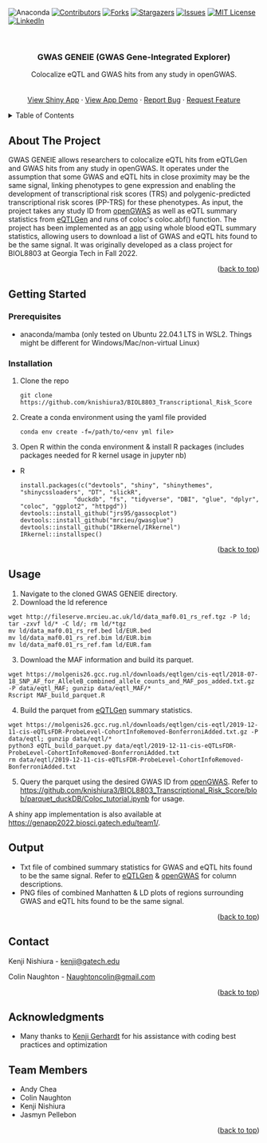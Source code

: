 <!-- Improved compatibility of back to top link: See: https://github.com/othneildrew/Best-README-Template/pull/73 -->
<a name="readme-top"></a>
<!--
*** Thanks for checking out the Best-README-Template. If you have a suggestion
*** that would make this better, please fork the repo and create a pull request
*** or simply open an issue with the tag "enhancement".
*** Don't forget to give the project a star!
*** Thanks again! Now go create something AMAZING! :D
-->



<!-- PROJECT SHIELDS -->
<!--
*** I'm using markdown "reference style" links for readability.
*** Reference links are enclosed in brackets [ ] instead of parentheses ( ).
*** See the bottom of this document for the declaration of the reference variables
*** for contributors-url, forks-url, etc. This is an optional, concise syntax you may use.
*** https://www.markdownguide.org/basic-syntax/#reference-style-links
-->

![Anaconda](https://img.shields.io/badge/Anaconda-%2344A833.svg?style=for-the-badge&logo=anaconda&logoColor=white)
[![Contributors][contributors-shield]][contributors-url]
[![Forks][forks-shield]][forks-url]
[![Stargazers][stars-shield]][stars-url]
[![Issues][issues-shield]][issues-url]
[![MIT License][license-shield]][license-url]
[![LinkedIn][linkedin-shield]][linkedin-url]



<!-- PROJECT LOGO -->
<br />
<div align="center">

<h3 align="center"> GWAS GENEIE (GWAS Gene-Integrated Explorer)</h3>

  <p align="center">
    Colocalize eQTL and GWAS hits from any study in openGWAS.
    <br />
    <br />
    <br />
    <a href="https://genapp2022.biosci.gatech.edu/team1/">View Shiny App</a>
    ·
    <a href="https://www.youtube.com/watch?v=YmG1hfO0Q_E">View App Demo</a>
    ·
    <a href="https://github.com/knishiura3/BIOL8803_Transcriptional_Risk_Score/issues">Report Bug</a>
    ·
    <a href="https://github.com/knishiura3/BIOL8803_Transcriptional_Risk_Score/issues">Request Feature</a>
  </p>
</div>



<!-- TABLE OF CONTENTS -->
<details>
  <summary>Table of Contents</summary>
  <ol>
    <li>
      <a href="#about-the-project">About The Project</a>
      <ul>
        <li><a href="#built-with">Built With</a></li>
      </ul>
    </li>
    <li>
      <a href="#getting-started">Getting Started</a>
      <ul>
        <li><a href="#prerequisites">Prerequisites</a></li>
        <li><a href="#installation">Installation</a></li>
      </ul>
    </li>
    <li><a href="#usage">Usage</a></li>
    <li><a href="#license">License</a></li>
    <li><a href="#contact">Contact</a></li>
    <li><a href="#acknowledgments">Acknowledgments</a></li>
  </ol>
</details>



<!-- ABOUT THE PROJECT -->
## About The Project
GWAS GENEIE allows researchers to colocalize eQTL hits from eQTLGen and GWAS hits from any study in openGWAS. It operates under the assumption that some GWAS and eQTL hits in close proximity may be the same signal, linking phenotypes to gene expression and enabling the development of transcriptional risk scores (TRS) and polygenic-predicted transcriptional risk scores (PP-TRS) for these phenotypes. As input, the project takes any study ID from <a href="https://gwas.mrcieu.ac.uk/">openGWAS</a> as well as eQTL summary statistics from <a href="https://www.eqtlgen.org/cis-eqtls.html">eQTLGen</a> and runs of coloc's coloc.abf() function. The project has been implemented as an <a href="https://genapp2022.biosci.gatech.edu/team1/">app</a> using whole blood eQTL summary statistics, allowing users to download a list of GWAS and eQTL hits found to be the same signal. It was originally developed as a class project for BIOL8803 at Georgia Tech in Fall 2022.

<!-- Here's a blank template to get started: To avoid retyping too much info. Do a search and replace with your text editor for the following: `knishiura3`, `BIOL8803_Transcriptional_Risk_Score`, `twitter_handle`, `linkedin_username`, `email_client`, `email`, `project_title`, `project_description` -->

<p align="right">(<a href="#readme-top">back to top</a>)</p>



<!-- ### Built With

* [![Next][Next.js]][Next-url]
* [![React][React.js]][React-url]
* [![Vue][Vue.js]][Vue-url]
* [![Angular][Angular.io]][Angular-url]
* [![Svelte][Svelte.dev]][Svelte-url]
* [![Laravel][Laravel.com]][Laravel-url]
* [![Bootstrap][Bootstrap.com]][Bootstrap-url]
* [![JQuery][JQuery.com]][JQuery-url]

<p align="right">(<a href="#readme-top">back to top</a>)</p> -->



<!-- GETTING STARTED -->
## Getting Started
<!-- 
This is an example of how you may give instructions on setting up your project locally.
To get a local copy up and running follow these simple example steps. -->

### Prerequisites

<!-- This is an example of how to list things you need to use the software and how to install them. -->
* anaconda/mamba (only tested on Ubuntu 22.04.1 LTS in WSL2. Things might be different for Windows/Mac/non-virtual Linux)

### Installation


1. Clone the repo
   ```
   git clone https://github.com/knishiura3/BIOL8803_Transcriptional_Risk_Score
   ```
2. Create a conda environment using the yaml file provided
    ```
    conda env create -f=/path/to/<env yml file>
    ```
2. Open R within the conda environment & install R packages (includes packages needed for R kernel usage in jupyter nb)

* R 
  ```
  install.packages(c("devtools", "shiny", "shinythemes", "shinycssloaders", "DT", "slickR", 
                 "duckdb", "fs", "tidyverse", "DBI", "glue", "dplyr", "coloc", "ggplot2", "httpgd"))
  devtools::install_github("jrs95/gassocplot")
  devtools::install_github("mrcieu/gwasglue")
  devtools::install_github("IRkernel/IRkernel")
  IRkernel::installspec()
  ```
<p align="right">(<a href="#readme-top">back to top</a>)</p>



<!-- USAGE EXAMPLES -->
## Usage
1) Navigate to the cloned GWAS GENEIE directory.
2) Download the ld reference
```
wget http://fileserve.mrcieu.ac.uk/ld/data_maf0.01_rs_ref.tgz -P ld; tar -zxvf ld/* -C ld/; rm ld/*tgz
mv ld/data_maf0.01_rs_ref.bed ld/EUR.bed
mv ld/data_maf0.01_rs_ref.bim ld/EUR.bim
mv ld/data_maf0.01_rs_ref.fam ld/EUR.fam

```
3) Download the MAF information and build its parquet.
```
wget https://molgenis26.gcc.rug.nl/downloads/eqtlgen/cis-eqtl/2018-07-18_SNP_AF_for_AlleleB_combined_allele_counts_and_MAF_pos_added.txt.gz -P data/eqtl_MAF; gunzip data/eqtl_MAF/*
Rscript MAF_build_parquet.R

```
4) Build the parquet from <a href="https://www.eqtlgen.org/cis-eqtls.html">eQTLGen</a> summary statistics.
```
wget https://molgenis26.gcc.rug.nl/downloads/eqtlgen/cis-eqtl/2019-12-11-cis-eQTLsFDR-ProbeLevel-CohortInfoRemoved-BonferroniAdded.txt.gz -P data/eqtl; gunzip data/eqtl/*
python3 eQTL_build_parquet.py data/eqtl/2019-12-11-cis-eQTLsFDR-ProbeLevel-CohortInfoRemoved-BonferroniAdded.txt
rm data/eqtl/2019-12-11-cis-eQTLsFDR-ProbeLevel-CohortInfoRemoved-BonferroniAdded.txt

```
5) Query the parquet using the desired GWAS ID from <a href="https://gwas.mrcieu.ac.uk/">openGWAS</a>.
Refer to https://github.com/knishiura3/BIOL8803_Transcriptional_Risk_Score/blob/parquet_duckDB/Coloc_tutorial.ipynb for usage.

A shiny app implementation is also available at https://genapp2022.biosci.gatech.edu/team1/.

<!-- OUTPUT EXAMPLES -->
## Output
* Txt file of combined summary statistics for GWAS and eQTL hits found to be the same signal. Refer to <a href="https://www.eqtlgen.org/cis-eqtls.html">eQTLGen</a> & <a href="https://gwas.mrcieu.ac.uk/">openGWAS</a> for column descriptions.
* PNG files of combined Manhatten & LD plots of regions surrounding GWAS and eQTL hits found to be the same signal.

<!-- Use this space to show useful examples of how a project can be used. Additional screenshots, code examples and demos work well in this space. You may also link to more resources. -->

<!-- _For more examples, please refer to the [Documentation](https://example.com)_ -->

<p align="right">(<a href="#readme-top">back to top</a>)</p>

<!-- CONTACT -->
## Contact

Kenji Nishiura - kenji@gatech.edu

Colin Naughton - Naughtoncolin@gmail.com

<p align="right">(<a href="#readme-top">back to top</a>)</p>

<!-- ACKNOWLEDGMENTS -->
## Acknowledgments

* Many thanks to [Kenji Gerhardt](https://github.com/KGerhardt) for his assistance with coding best practices and optimization

## Team Members

* Andy Chea
* Colin Naughton
* Kenji Nishiura
* Jasmyn Pellebon

<p align="right">(<a href="#readme-top">back to top</a>)</p>



<!-- MARKDOWN LINKS & IMAGES -->
<!-- https://www.markdownguide.org/basic-syntax/#reference-style-links -->
[contributors-shield]: https://img.shields.io/github/contributors/knishiura3/BIOL8803_Transcriptional_Risk_Score.svg?style=for-the-badge
[contributors-url]: https://github.com/knishiura3/BIOL8803_Transcriptional_Risk_Score/graphs/contributors
[forks-shield]: https://img.shields.io/github/forks/knishiura3/BIOL8803_Transcriptional_Risk_Score.svg?style=for-the-badge
[forks-url]: https://github.com/knishiura3/BIOL8803_Transcriptional_Risk_Score/network/members
[stars-shield]: https://img.shields.io/github/stars/knishiura3/BIOL8803_Transcriptional_Risk_Score.svg?style=for-the-badge
[stars-url]: https://github.com/knishiura3/BIOL8803_Transcriptional_Risk_Score/stargazers
[issues-shield]: https://img.shields.io/github/issues/knishiura3/BIOL8803_Transcriptional_Risk_Score.svg?style=for-the-badge
[issues-url]: https://github.com/knishiura3/BIOL8803_Transcriptional_Risk_Score/issues
[license-shield]: https://img.shields.io/github/license/knishiura3/BIOL8803_Transcriptional_Risk_Score.svg?style=for-the-badge
[license-url]: https://github.com/knishiura3/BIOL8803_Transcriptional_Risk_Score/blob/master/LICENSE.txt
[linkedin-shield]: https://img.shields.io/badge/-LinkedIn-black.svg?style=for-the-badge&logo=linkedin&colorB=555
[linkedin-url]: https://linkedin.com/in/kenji-nishiura/
[product-screenshot]: images/screenshot.png
[Next.js]: https://img.shields.io/badge/next.js-000000?style=for-the-badge&logo=nextdotjs&logoColor=white
[Next-url]: https://nextjs.org/
[React.js]: https://img.shields.io/badge/React-20232A?style=for-the-badge&logo=react&logoColor=61DAFB
[React-url]: https://reactjs.org/
[Vue.js]: https://img.shields.io/badge/Vue.js-35495E?style=for-the-badge&logo=vuedotjs&logoColor=4FC08D
[Vue-url]: https://vuejs.org/
[Angular.io]: https://img.shields.io/badge/Angular-DD0031?style=for-the-badge&logo=angular&logoColor=white
[Angular-url]: https://angular.io/
[Svelte.dev]: https://img.shields.io/badge/Svelte-4A4A55?style=for-the-badge&logo=svelte&logoColor=FF3E00
[Svelte-url]: https://svelte.dev/
[Laravel.com]: https://img.shields.io/badge/Laravel-FF2D20?style=for-the-badge&logo=laravel&logoColor=white
[Laravel-url]: https://laravel.com
[Bootstrap.com]: https://img.shields.io/badge/Bootstrap-563D7C?style=for-the-badge&logo=bootstrap&logoColor=white
[Bootstrap-url]: https://getbootstrap.com
[JQuery.com]: https://img.shields.io/badge/jQuery-0769AD?style=for-the-badge&logo=jquery&logoColor=white
[JQuery-url]: https://jquery.com 
